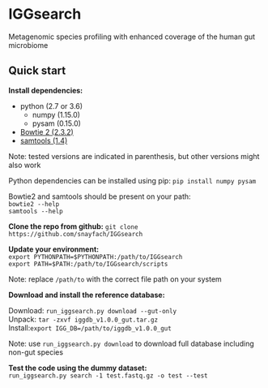 # IGGsearch
Metagenomic species profiling with enhanced coverage of the human gut microbiome

## Quick start

<b>Install dependencies:</b> 
 
* python (2.7 or 3.6)
	* numpy (1.15.0)
	* pysam (0.15.0) 	
* [Bowtie 2 (2.3.2)](https://sourceforge.net/projects/bowtie-bio/files/bowtie2/2.3.4.3)
* [samtools (1.4)](https://github.com/samtools/samtools/releases)

Note: tested versions are indicated in parenthesis, but other versions might also work


Python dependencies can be installed using pip:
`pip install numpy pysam` 

Bowtie2 and samtools should be present on your path:  
`bowtie2 --help`  
`samtools --help`  

<b>Clone the repo from github:</b>
`git clone https://github.com/snayfach/IGGsearch`

<b>Update your environment:</b>   
`export PYTHONPATH=$PYTHONPATH:/path/to/IGGsearch`  
`export PATH=$PATH:/path/to/IGGsearch/scripts`  

Note: replace `/path/to` with the correct file path on your system

<b>Download and install the reference database:</b>  

Download: `run_iggsearch.py download --gut-only`  
Unpack: `tar -zxvf iggdb_v1.0.0_gut.tar.gz`   
Install:`export IGG_DB=/path/to/iggdb_v1.0.0_gut`  

Note: use `run_iggsearch.py download` to download full database including non-gut species

<b>Test the code using the dummy dataset:</b>  
`run_iggsearch.py search -1 test.fastq.gz -o test --test`


